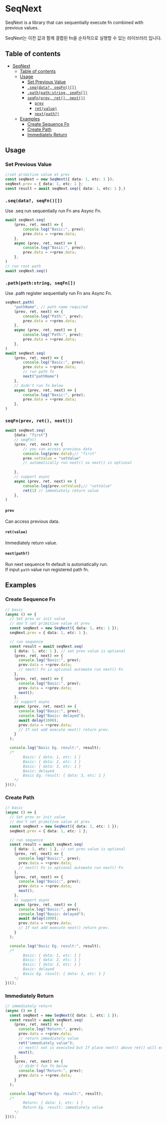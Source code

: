 
# SeqNext

SeqNext is a library that can sequentially execute fn combined with previous values.

SeqNext는 이전 값과 함께 결합된 fn을 순차적으로 실행할 수 있는 라이브러리 입니다.

<!-- > These docs have been translated into [English](./README_EN.md). -->

## Table of contents
- [SeqNext](#seqnext)
	- [Table of contents](#table-of-contents)
	- [Usage](#usage)
		- [Set Previous Value](#set-previous-value)
		- [`.seq(data?, seqFn()[])`](#seqdata-seqfn)
		- [`.path(path:string, seqFn[])`](#pathpathstring-seqfn)
		- [`seqFn(prev, ret(), next())`](#seqfnprev-ret-next)
			- [`prev`](#prev)
			- [`ret(value)`](#retvalue)
			- [`next(path?)`](#nextpath)
	- [Examples](#examples)
		- [Create Sequence Fn](#create-sequence-fn)
		- [Create Path](#create-path)
		- [Immediately Return](#immediately-return)

<!-- ## Installation

### From `npm` 
```sh
npm install seq-next       # npm
``` -->
## Usage
### Set Previous Value
```ts
//set primitive value at prev
const seqNext = new SeqNext({ data: 1, etc: 1 });
seqNext.prev = { data: 1, etc: 1 };
const result = await seqNext.seq({ data: 1, etc: 1 },) 
```
### `.seq(data?, seqFn()[])`
Use .seq run sequentially run Fn ans Async Fn.

```ts
await seqNext.seq(
	(prev, ret, next) => {
		console.log("Basic:", prev);
		prev.data = ++prev.data;
	},
	async (prev, ret, next) => {
		console.log("Basic:", prev);
		prev.data = ++prev.data;
	},
)
// run root path
await seqNext.seq()
```
### `.path(path:string, seqFn[])`
Use .path register sequentially run Fn ans Async Fn.
```ts
seqNext.path(
	"pathName", // path name required
	(prev, ret, next) => {
		console.log("Path:", prev);
		prev.data = ++prev.data;
	},
	async (prev, ret, next) => {
		console.log("Path:", prev);
		prev.data = ++prev.data;
	},
)
await seqNext.seq(
	(prev, ret, next) => {
		console.log("Basic:", prev);
		prev.data = ++prev.data;
		// run path fn
		next("pathName")
	},
	// didn't run fn below
	async (prev, ret, next) => {
		console.log("Basic:", prev);
		prev.data = ++prev.data;
	},
)
```
### `seqFn(prev, ret(), next())`
```ts
await seqNext.seq(
	{data: "first"}
	// seqFn()
	(prev, ret, next) => {
		// you can access previous data
		console.log(prev.data);// "first"
		prev.setValue = "setValue"
		// automatically run next() so next() is optional
		
	},
	// support async
	async (prev, ret, next) => {
		console.log(prev.setValue);// "setValue"
		ret(1) // immediately return value
	},
)
```
#### `prev`
Can access previous data.
#### `ret(value)`
Immediately return value.
#### `next(path?)`
Run next sequence fn default is automatically run.<br>
If input `path` value run registered path fn.



## Examples
### Create Sequence Fn
```ts
// basic
(async () => {
  // Set prev or init value
  // don't set primitive value at prev
  const seqNext = new SeqNext({ data: 1, etc: 1 });
  seqNext.prev = { data: 1, etc: 1 };

  // run sequence
  const result = await seqNext.seq(
    { data: 1, etc: 1 }, // set prev value is optional
    (prev, ret, next) => {
      console.log("Basic:", prev);
      prev.data = ++prev.data;
      // next() Fn is optional automate run next() Fn
    },
    (prev, ret, next) => {
      console.log("Basic:", prev);
      prev.data = ++prev.data;
      next();
    },
    // support async
    async (prev, ret, next) => {
      console.log("Basic:", prev);
      console.log("Basic: delayed");
      await delay(1000);
      prev.data = ++prev.data;
      // If not add execute next() return prev.
    }
  );

  console.log("Basic Eg. result:", result);
  /* 	
		Basic: { data: 1, etc: 1 }
		Basic: { data: 2, etc: 1 }
		Basic: { data: 3, etc: 1 }
		Basic: delayed
		Basic Eg. result: { data: 3, etc: 1 } 
	*/
})();
```
### Create Path
```ts
// basic
(async () => {
  // Set prev or init value
  // don't set primitive value at prev
  const seqNext = new SeqNext({ data: 1, etc: 1 });
  seqNext.prev = { data: 1, etc: 1 };

  // run sequence
  const result = await seqNext.seq(
    { data: 1, etc: 1 }, // set prev value is optional
    (prev, ret, next) => {
      console.log("Basic:", prev);
      prev.data = ++prev.data;
      // next() Fn is optional automate run next() Fn
    },
    (prev, ret, next) => {
      console.log("Basic:", prev);
      prev.data = ++prev.data;
      next();
    },
    // support async
    async (prev, ret, next) => {
      console.log("Basic:", prev);
      console.log("Basic: delayed");
      await delay(1000);
      prev.data = ++prev.data;
      // If not add execute next() return prev.
    }
  );

  console.log("Basic Eg. result:", result);
  /* 	
		Basic: { data: 1, etc: 1 }
		Basic: { data: 2, etc: 1 }
		Basic: { data: 3, etc: 1 }
		Basic: delayed
		Basic Eg. result: { data: 3, etc: 1 } 
	*/
})();
```
### Immediately Return
```ts
// immediately return
(async () => {
  const seqNext = new SeqNext({ data: 1, etc: 1 });
  const result = await seqNext.seq(
    (prev, ret, next) => {
      console.log("Return:", prev);
      prev.data = ++prev.data;
      // return immediately value
      ret("immediately value");
      // next() not is executed but If place next() above ret() will executing
      next();
    },
    (prev, ret, next) => {
      // didn't fun fn below
      console.log("Return:", prev);
      prev.data = ++prev.data;
    }
  );

  console.log("Return Eg. result:", result);
  /* 
		Return: { data: 1, etc: 1 }
		Return Eg. result: immediately value 
	*/
})();
```




